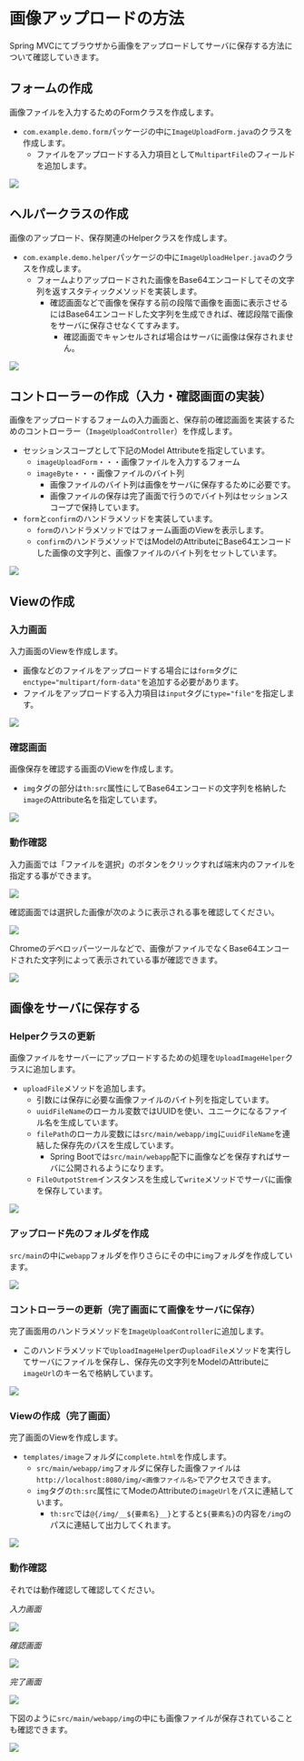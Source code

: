 # 画像アップロードの方法

Spring MVCにてブラウザから画像をアップロードしてサーバに保存する方法について確認していきます。

## フォームの作成

画像ファイルを入力するためのFormクラスを作成します。
- `com.example.demo.form`パッケージの中に`ImageUploadForm.java`のクラスを作成します。
  - ファイルをアップロードする入力項目として`MultipartFile`のフィールドを追加します。

![](img/image-upload-01.png)

## ヘルパークラスの作成

画像のアップロード、保存関連のHelperクラスを作成します。
- `com.example.demo.helper`パッケージの中に`ImageUploadHelper.java`のクラスを作成します。
  - フォームよりアップロードされた画像をBase64エンコードしてその文字列を返すスタティックメソッドを実装します。
    - 確認画面などで画像を保存する前の段階で画像を画面に表示させるにはBase64エンコードした文字列を生成できれば、確認段階で画像をサーバに保存させなくてすみます。
      - 確認画面でキャンセルされば場合はサーバに画像は保存されません。

![](img/image-upload-02.png)

## コントローラーの作成（入力・確認画面の実装）

画像をアップロードするフォームの入力画面と、保存前の確認画面を実装するためのコントローラー（`ImageUploadController`）を作成します。
- セッションスコープとして下記のModel Attributeを指定しています。
  - `imageUploadForm`・・・画像ファイルを入力するフォーム
  - `imageByte`・・・画像ファイルのバイト列
    - 画像ファイルのバイト列は画像をサーバに保存するために必要です。
    - 画像ファイルの保存は完了画面で行うのでバイト列はセッションスコープで保持しています。
- `form`と`confirm`のハンドラメソッドを実装しています。
  - `form`のハンドラメソッドではフォーム画面のViewを表示します。
  - `confirm`のハンドラメソッドではModelのAttributeにBase64エンコードした画像の文字列と、画像ファイルのバイト列をセットしています。

![](img/image-upload-03.png)

## Viewの作成

### 入力画面

入力画面のViewを作成します。
- 画像などのファイルをアップロードする場合には`form`タグに`enctype="multipart/form-data"`を追加する必要があります。
- ファイルをアップロードする入力項目は`input`タグに`type="file"`を指定します。

![](img/image-upload-04.png)


### 確認画面

画像保存を確認する画面のViewを作成します。
- `img`タグの部分は`th:src`属性にしてBase64エンコードの文字列を格納した`image`のAttribute名を指定しています。

![](img/image-upload-05.png)

### 動作確認

入力画面では「ファイルを選択」のボタンをクリックすれば端末内のファイルを指定する事ができます。

![](img/image-upload-11.png)

確認画面では選択した画像が次のように表示される事を確認してください。

![](img/image-upload-12.png)

Chromeのデベロッパーツールなどで、画像がファイルでなくBase64エンコードされた文字列によって表示されている事が確認できます。

![](img/image-upload-14.png)

## 画像をサーバに保存する

### Helperクラスの更新

画像ファイルをサーバーにアップロードするための処理を`UploadImageHelper`クラスに追加します。
- `uploadFile`メソッドを追加します。
  - 引数には保存に必要な画像ファイルのバイト列を指定しています。
  - `uuidFileName`のローカル変数ではUUIDを使い、ユニークになるファイル名を生成しています。
  - `filePath`のローカル変数には`src/main/webapp/img`に`uuidFileName`を連結した保存先のパスを生成しています。
    - Spring Bootでは`src/main/webapp`配下に画像などを保存すればサーバに公開されるようになります。
  - `FileOutpotStrem`インスタンスを生成して`write`メソッドでサーバに画像を保存しています。

![](img/image-upload-08.png)

### アップロード先のフォルダを作成

`src/main`の中に`webapp`フォルダを作りさらにその中に`img`フォルダを作成しています。

![](img/image-upload-09.png)

### コントローラーの更新（完了画面にて画像をサーバに保存）

完了画面用のハンドラメソッドを`ImageUploadController`に追加します。
- このハンドラメソッドで`UploadImageHelper`の`uploadFile`メソッドを実行してサーバにファイルを保存し、保存先の文字列をModelのAttributeに`imageUrl`のキー名で格納しています。

![](img/image-upload-06.png)

### Viewの作成（完了画面）

完了画面のViewを作成します。
- `templates/image`フォルダに`complete.html`を作成します。
  - `src/main/webapp/img`フォルダに保存した画像ファイルは`http://localhost:8080/img/<画像ファイル名>`でアクセスできます。
  - `img`タグの`th:src`属性にてModeのAttributeの`imageUrl`をパスに連結しています。
    - `th:src`では`@{/img/__${要素名}__}`とすると`${要素名}`の内容を`/img`のパスに連結して出力してくれます。

![](img/image-upload-10.png)

### 動作確認

それでは動作確認して確認してください。

_入力画面_

![](img/image-upload-11.png)

_確認画面_

![](img/image-upload-12.png)

_完了画面_

![](img/image-upload-13.png)

下図のように`src/main/webapp/img`の中にも画像ファイルが保存されていることも確認できます。

![](img/image-upload-15.png)